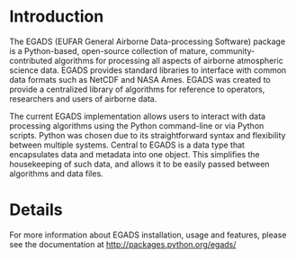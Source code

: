 # Introduction #

The EGADS (EUFAR General Airborne Data-processing Software) package is a Python-based, open-source collection of mature, community-contributed algorithms for processing all aspects of airborne atmospheric science data. EGADS provides standard libraries to interface with common data formats such as NetCDF and NASA Ames. EGADS was created to provide a centralized library of algorithms for reference to operators, researchers and users of airborne data.

The current EGADS implementation allows users to interact with data processing algorithms using the Python command-line or via Python scripts. Python was chosen due to its straightforward syntax and flexibility between multiple systems. Central to EGADS is a data type that encapsulates data and metadata into one object. This simplifies the housekeeping of such data, and allows it to be easily passed between algorithms and data files.

# Details #

For more information about EGADS installation, usage and features, please see the documentation at http://packages.python.org/egads/